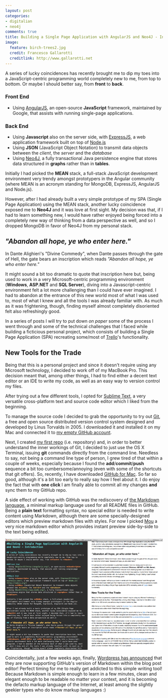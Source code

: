 ```yaml
---
layout: post
categories: 
- digitalian
- neo4j
comments: true
title: Building a Single Page Application with AngularJS and Neo4J - Introduction
image:
  feature: birch-trees2.jpg
  credit: Francesco Gallarotti
  creditlink: http://www.gallarotti.net
---
```

A series of lucky coincidences has recently brought me to dip my toes into a JavaScript-centric programming world completely new to me, from top to bottom. Or maybe I should better say, from **front** to **back**.

### Front End
- Using [AngularJS](http://angularjs.org/), an open-source **JavaScript** framework, maintained by Google, that assists with running single-page applications.

### Back End
- Using **Javascript** also on the server side, with [ExpressJS](http://expressjs.com/), a web application framework built on top of [Node.js](http://nodejs.org/)
- Using **JSON** (JavaScript Object Notation) to transmit data objects between the *client*, the *server* and the *database*
- Using [Neo4J](http://www.neo4j.org/), a fully transactional Java persistence engine that stores data structured in **graphs** rather than in **tables**.

Initially I had picked the **MEAN** stack, a full-stack JavaScript development environment very trendy amongst prototypers in the Angular community (where MEAN is an acronym standing for MongoDB, ExpressJS, AngularJS and Node.js).

However, after I had already built a very simple prototype of my SPA (Single Page Application) using the MEAN stack, another lucky coincidence exposed me to **Neo4J** and it was love at first sight. My decision was that, if I had to learn something new, I would have rather enjoyed being forced into a completely new way of thinking from a data perspective as well, and so I dropped MongoDB in favor of Neo4J from my personal stack.

## *"Abandon all hope, ye who enter here."*
In Dante Alighieri's "Divine Commedy", when Dante passes through the gate of Hell, the gate bears an inscription which reads *"Abandon all hope, ye who enter here."* 

It might sound a bit too dramatic to quote that inscription here but, being used to work in a very Microsoft-centric programming environment (**Windows**, **ASP.NET** and **SQL Server**), diving into a Javascript-centric environment felt a lot more challenging than I could have ever imagined. I had to abandon at the entrance of this new world most of what I was used to, most of what I knew and all the tools I was already familiar with. As much as it was frightening, though, finding myself almost completely disoriented felt also refreshingly good. 

In a series of posts I will try to put down *on paper* some of the process I went through and some of the technical challenges that I faced while building a ficticious personal project, which consists of building a Single Page Application (SPA) recreating some/most of [Trello](https://trello.com/)'s functionality.

## New Tools for the Trade
Being that this is a personal project and since it doesn't require using any Microsoft technology, I decided to work off of my MacBook Pro. This decision meant that, among other things, I had to find either a decent text editor or an IDE to write my code, as well as an easy way to version control my files.

After trying out a few different tools, I opted for [Sublime Text](http://www.sublimetext.com/2), a very versatile cross-platform text and source code editor which I liked from the beginning.

To manage the source code I decided to grab the opportunity to try out [Git](http://git-scm.com/), a free and open source distributed version control system designed and developed by Linus Torvalds in 2005. I downloaded it and installed it on my Mac and connected it to [my empty GitHub account](https://github.com/gallarotti).

Next, I created [my first repo](https://github.com/gallarotti/collaborative-minds) (i.e. repository) and, in order to better understand the inner workings of Git, I decided to just use the OS X Terminal, issuing **git** commands directly from the command line. Needless to say, not being a command line type of person, I grew tired of that within a couple of weeks, especially because I found the **add**/**commit**/**push** sequence a bit too cumbersome/annoying (even with some of the shortcuts that git offers). So, recently, I have downloaded [GitHub for Mac](http://mac.github.com/). So far so good, although it's a bit too early to really say how I feel about it. I do enjoy the fact that with **one click** I am finally able to commit all my changes **and** sync them to my GitHub repo.

A side effect of working with GitHub was the rediscovery of [the Markdown language](http://daringfireball.net/projects/markdown/), a minimal markup language used for all README files in GitHub. Being a **plain text** formatting syntax, no special editor is needed to write content using Markdown, although there are some specially-designed editors which preview markdown files with styles. For now I picked [Mou](http://mouapp.com/) a very nice markdown editor which provides instant preview side-by-side to the text being edited.

![Mou Editor](/assets/2013/12/mou.png)

Coincidentally, just a few weeks ago, finally, [Wordpress has announced](http://1000linesofcode.wordpress.com/2013/12/29/perfect-timing-markdown-on-wordpress/) that they are now supporting GitHub's version of Markdown within the blog post editor! Perfect timing for me to really get addicted to this simple writing tool! Because Markdown is simple enough to learn in a few minutes, clean and elegant enough to be readable no matter your context, and it is becoming the defacto markup language of the Internet, at least among the slightly geekier types who do know markup languages :)
